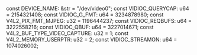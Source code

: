 const DEVICE_NAME: &str = "/dev/video0";
const VIDIOC_QUERYCAP: u64 = 2154321408;
const VIDIOC_G_FMT: u64 = 3234878980;
const V4L2_PIX_FMT_MJPEG: u32 = 1196444237;
const VIDIOC_REQBUFS: u64 = 3222558216;
const VIDIOC_QBUF: u64 = 3227014671;
const V4L2_BUF_TYPE_VIDEO_CAPTURE: u32 = 1;
const V4L2_MEMORY_USERPTR: u32 = 2;
const VIDIOC_STREAMON: u64 = 1074026002;
